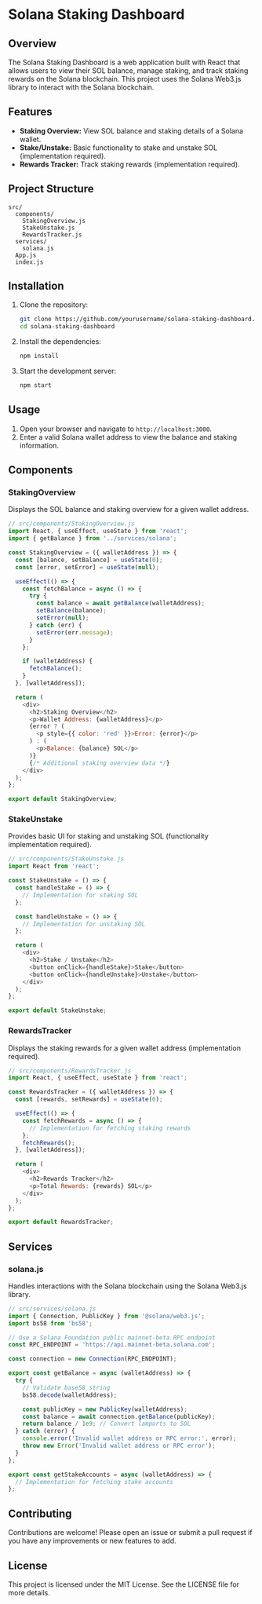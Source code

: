 # Solana Staking Dashboard

## Overview

The Solana Staking Dashboard is a web application built with React that allows users to view their SOL balance, manage staking, and track staking rewards on the Solana blockchain. This project uses the Solana Web3.js library to interact with the Solana blockchain.

## Features

- **Staking Overview:** View SOL balance and staking details of a Solana wallet.
- **Stake/Unstake:** Basic functionality to stake and unstake SOL (implementation required).
- **Rewards Tracker:** Track staking rewards (implementation required).

## Project Structure

```plaintext
src/
  components/
    StakingOverview.js
    StakeUnstake.js
    RewardsTracker.js
  services/
    solana.js
  App.js
  index.js
```

## Installation

1. Clone the repository:

   ```bash
   git clone https://github.com/yourusername/solana-staking-dashboard.git
   cd solana-staking-dashboard
   ```

2. Install the dependencies:

   ```bash
   npm install
   ```

3. Start the development server:

   ```bash
   npm start
   ```

## Usage

1. Open your browser and navigate to `http://localhost:3000`.
2. Enter a valid Solana wallet address to view the balance and staking information.

## Components

### StakingOverview

Displays the SOL balance and staking overview for a given wallet address.

```javascript
// src/components/StakingOverview.js
import React, { useEffect, useState } from 'react';
import { getBalance } from '../services/solana';

const StakingOverview = ({ walletAddress }) => {
  const [balance, setBalance] = useState(0);
  const [error, setError] = useState(null);

  useEffect(() => {
    const fetchBalance = async () => {
      try {
        const balance = await getBalance(walletAddress);
        setBalance(balance);
        setError(null);
      } catch (err) {
        setError(err.message);
      }
    };

    if (walletAddress) {
      fetchBalance();
    }
  }, [walletAddress]);

  return (
    <div>
      <h2>Staking Overview</h2>
      <p>Wallet Address: {walletAddress}</p>
      {error ? (
        <p style={{ color: 'red' }}>Error: {error}</p>
      ) : (
        <p>Balance: {balance} SOL</p>
      )}
      {/* Additional staking overview data */}
    </div>
  );
};

export default StakingOverview;
```

### StakeUnstake

Provides basic UI for staking and unstaking SOL (functionality implementation required).

```javascript
// src/components/StakeUnstake.js
import React from 'react';

const StakeUnstake = () => {
  const handleStake = () => {
    // Implementation for staking SOL
  };

  const handleUnstake = () => {
    // Implementation for unstaking SOL
  };

  return (
    <div>
      <h2>Stake / Unstake</h2>
      <button onClick={handleStake}>Stake</button>
      <button onClick={handleUnstake}>Unstake</button>
    </div>
  );
};

export default StakeUnstake;
```

### RewardsTracker

Displays the staking rewards for a given wallet address (implementation required).

```javascript
// src/components/RewardsTracker.js
import React, { useEffect, useState } from 'react';

const RewardsTracker = ({ walletAddress }) => {
  const [rewards, setRewards] = useState(0);

  useEffect(() => {
    const fetchRewards = async () => {
      // Implementation for fetching staking rewards
    };
    fetchRewards();
  }, [walletAddress]);

  return (
    <div>
      <h2>Rewards Tracker</h2>
      <p>Total Rewards: {rewards} SOL</p>
    </div>
  );
};

export default RewardsTracker;
```

## Services

### solana.js

Handles interactions with the Solana blockchain using the Solana Web3.js library.

```javascript
// src/services/solana.js
import { Connection, PublicKey } from '@solana/web3.js';
import bs58 from 'bs58';

// Use a Solana Foundation public mainnet-beta RPC endpoint
const RPC_ENDPOINT = 'https://api.mainnet-beta.solana.com';

const connection = new Connection(RPC_ENDPOINT);

export const getBalance = async (walletAddress) => {
  try {
    // Validate base58 string
    bs58.decode(walletAddress);

    const publicKey = new PublicKey(walletAddress);
    const balance = await connection.getBalance(publicKey);
    return balance / 1e9; // Convert lamports to SOL
  } catch (error) {
    console.error('Invalid wallet address or RPC error:', error);
    throw new Error('Invalid wallet address or RPC error');
  }
};

export const getStakeAccounts = async (walletAddress) => {
  // Implementation for fetching stake accounts
};
```

## Contributing

Contributions are welcome! Please open an issue or submit a pull request if you have any improvements or new features to add.

## License

This project is licensed under the MIT License. See the LICENSE file for more details.

